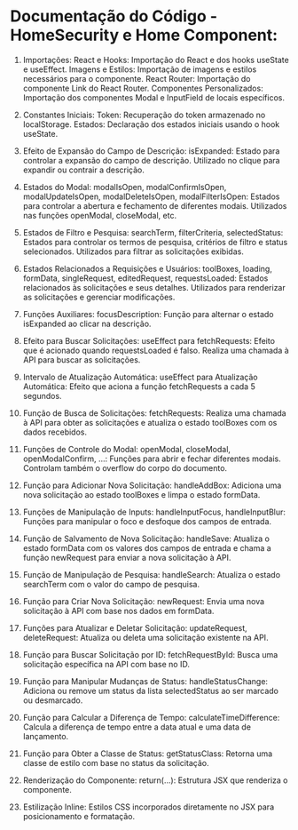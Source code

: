 # Documentação do Código - HomeSecurity e Home Component:

1. Importações:
React e Hooks:
Importação do React e dos hooks useState e useEffect.
Imagens e Estilos:
Importação de imagens e estilos necessários para o componente.
React Router:
Importação do componente Link do React Router.
Componentes Personalizados:
Importação dos componentes Modal e InputField de locais específicos.

2. Constantes Iniciais:
Token:
Recuperação do token armazenado no localStorage.
Estados:
Declaração dos estados iniciais usando o hook useState.

3. Efeito de Expansão do Campo de Descrição:
isExpanded:
Estado para controlar a expansão do campo de descrição.
Utilizado no clique para expandir ou contrair a descrição.

4. Estados do Modal:
modalIsOpen, modalConfirmIsOpen, modalUpdateIsOpen, modalDeleteIsOpen, modalFilterIsOpen:
Estados para controlar a abertura e fechamento de diferentes modais.
Utilizados nas funções openModal, closeModal, etc.

5. Estados de Filtro e Pesquisa:
searchTerm, filterCriteria, selectedStatus:
Estados para controlar os termos de pesquisa, critérios de filtro e status selecionados.
Utilizados para filtrar as solicitações exibidas.

6. Estados Relacionados a Requisições e Usuários:
toolBoxes, loading, formData, singleRequest, editedRequest, requestsLoaded:
Estados relacionados às solicitações e seus detalhes.
Utilizados para renderizar as solicitações e gerenciar modificações.

7. Funções Auxiliares:
focusDescription:
Função para alternar o estado isExpanded ao clicar na descrição.
8. Efeito para Buscar Solicitações:
useEffect para fetchRequests:
Efeito que é acionado quando requestsLoaded é falso.
Realiza uma chamada à API para buscar as solicitações.

9. Intervalo de Atualização Automática:
useEffect para Atualização Automática:
Efeito que aciona a função fetchRequests a cada 5 segundos.

10. Função de Busca de Solicitações:
fetchRequests:
Realiza uma chamada à API para obter as solicitações e atualiza o estado toolBoxes com os dados recebidos.

11. Funções de Controle do Modal:
openModal, closeModal, openModalConfirm, ...:
Funções para abrir e fechar diferentes modais.
Controlam também o overflow do corpo do documento.

12. Função para Adicionar Nova Solicitação:
handleAddBox:
Adiciona uma nova solicitação ao estado toolBoxes e limpa o estado formData.

13. Funções de Manipulação de Inputs:
handleInputFocus, handleInputBlur:
Funções para manipular o foco e desfoque dos campos de entrada.

14. Função de Salvamento de Nova Solicitação:
handleSave:
Atualiza o estado formData com os valores dos campos de entrada e chama a função newRequest para enviar a nova solicitação à API.

15. Função de Manipulação de Pesquisa:
handleSearch:
Atualiza o estado searchTerm com o valor do campo de pesquisa.

16. Função para Criar Nova Solicitação:
newRequest:
Envia uma nova solicitação à API com base nos dados em formData.

17. Funções para Atualizar e Deletar Solicitação:
updateRequest, deleteRequest:
Atualiza ou deleta uma solicitação existente na API.

18. Função para Buscar Solicitação por ID:
fetchRequestById:
Busca uma solicitação específica na API com base no ID.

19. Função para Manipular Mudanças de Status:
handleStatusChange:
Adiciona ou remove um status da lista selectedStatus ao ser marcado ou desmarcado.

20. Função para Calcular a Diferença de Tempo:
calculateTimeDifference:
Calcula a diferença de tempo entre a data atual e uma data de lançamento.

21. Função para Obter a Classe de Status:
getStatusClass:
Retorna uma classe de estilo com base no status da solicitação.

22. Renderização do Componente:
return(...):
Estrutura JSX que renderiza o componente.

23. Estilização Inline:
Estilos CSS incorporados diretamente no JSX para posicionamento e formatação.